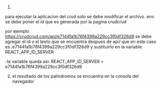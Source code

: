 1)
para ejecutar la aplicacion del crud solo se debe modificar el archivo .env
se debe poner el id que es generada por la pagina crudcrud

por ejemplo https://crudcrud.com/api/e7144fa1b76f4399a229cc3f0df326d9 se debe agregar el id 
o el texto que se encuentra despues de api/
que en este caso es :e7144fa1b76f4399a229cc3f0df326d9
y sustituirlo en la variable REACT_APP_ID_SERVER

-la variable queda asi:
 REACT_APP_ID_SERVER = e7144fa1b76f4399a229cc3f0df326d9


2) el resultado de los palindromos se encuentra en la consola del navegador


